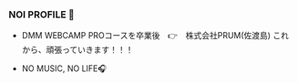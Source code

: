 ### NOI PROFILE :eyes:

- DMM WEBCAMP PROコースを卒業後　:point_right:　株式会社PRUM(佐渡島)
これから、頑張っていきます！！！

- NO MUSIC, NO LIFE:headphones:




